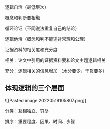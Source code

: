 逻辑自洽（最低层次）

概念和判断要相融

循环论证（不同说法重复自己的结论）

逻辑他洽（概念和判不能违背常理和公理）

证据资料的相关度和充分度

相关：论文中引用的证据资料要和论文主题逻辑相关

充分：逻辑相关的信息增加 （水分要少，干货要多）

## 体现逻辑的三个层面
![[Pasted image 20220519105807.png]]



分类：互相独立、穷尽

排序：重要程度、因果、时间、步骤